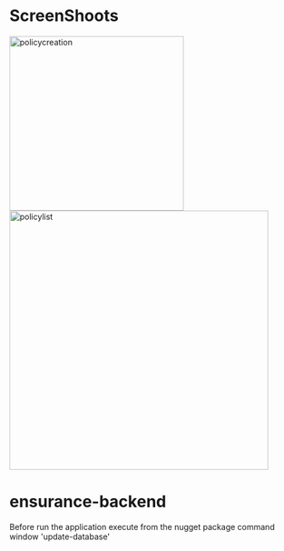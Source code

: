 # ScreenShoots

<img width="307" alt="policycreation" src="https://user-images.githubusercontent.com/18702110/52430382-f77ad880-2ad3-11e9-9f76-ab294dbd526b.PNG">

<img width="456" alt="policylist" src="https://user-images.githubusercontent.com/18702110/52430389-f9dd3280-2ad3-11e9-9f03-5d2c90a68933.PNG">

# ensurance-backend

Before run the application execute from the nugget package command window 'update-database'


